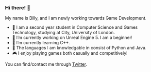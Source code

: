 ### Hi there! 👋

My name is Billy, and I am newly working towards Game Development.

- 🏫 I am a second year student in Computer Science and Games Technology, studying at City, University of London.
- 🔭 I’m currently working on Unreal Engine 5. I am a beginner!
- 🌱 I’m currently learning C++.
- 💭 The languages I am knowledgable in consist of Python and Java.
- 🎮 I enjoy playing games both casually and competitively!

You can find/contact me through [Twitter](https://twitter.com/billxFPS).
<!--
**billybcoyne/billybcoyne** is a ✨ _special_ ✨ repository because its `README.md` (this file) appears on your GitHub profile.

Here are some ideas to get you started:

- 🔭 I’m currently working on ...
- 🌱 I’m currently learning ...
- 👯 I’m looking to collaborate on ...
- 🤔 I’m looking for help with ...
- 💬 Ask me about ...
- 📫 How to reach me: ...
- 😄 Pronouns: ...
- ⚡ Fun fact: ...
-->
